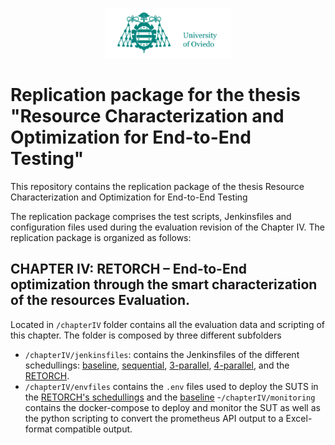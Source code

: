 <p align="center">
  <img src="img/logo-uniovi.png" alt="University of Oviedo Logo" width="200"/>
</p>

# Replication package for the thesis "Resource Characterization and Optimization for End-to-End Testing"

This repository contains the replication package of the thesis Resource Characterization and Optimization for End-to-End Testing

The replication package comprises the test scripts, Jenkinsfiles and configuration files used during the evaluation revision of the Chapter IV. The replication package is organized as follows:

## CHAPTER IV: RETORCH – End-to-End optimization through the smart characterization of the resources Evaluation.

Located in `/chapterIV` folder contains all the evaluation data and scripting of this chapter. The folder is composed by  three different subfolders

- `/chapterIV/jenkinsfiles`: contains the Jenkinsfiles of the different schedullings: [baseline](chapterIV/jenkinsfiles/Jenkinsfile_baseline), [sequential](chapterIV/jenkinsfiles/Jenkinsfile_sequential), [3-parallel](chapterIV/jenkinsfiles/Jenkinsfile_3parallel), [4-parallel](chapterIV/jenkinsfiles/Jenkinsfile_4parallel),  and the [RETORCH](chapterIV/jenkinsfiles/Jenkinsfile_RETORCH).
- `/chapterIV/envfiles` contains the  `.env` files used to deploy the SUTS in the [RETORCH's  schedullings](chapterIV/envfiles/retorch/) and the [baseline](chapterIV/envfiles/baseline)
-`/chapterIV/monitoring` contains the docker-compose to deploy and monitor the SUT as well as the python scripting to convert the prometheus API output to a Excel-format compatible output.




